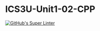 # ICS3U-Unit1-02-CPP

[![GitHub's Super Linter](https://github.com/Miguel-Santacruz/ICS3U-Unit1-02-CPP/workflows/GitHub's%20Super%20Linter/badge.svg)](https://github.com/Miguel-Santacruz/ICS3U-Unit1-02-CPP/actions)
